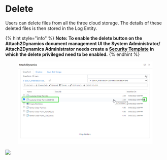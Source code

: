 # Delete

Users can delete files from all the three cloud storage. The details of these deleted files is then stored in the Log Entity.

{% hint style="info" %}
**Note: To enable the delete button on the Attach2Dynamics document management UI the System Administrator/ Attach2Dynamics Administrator needs create a** [**Security Template**](https://docs.inogic.com/attach2dynamics/features/security-templates) **in which the delete privileged need to be enabled.**
{% endhint %}

<figure><img src="../../.gitbook/assets/delete file- slide 19 (1).png" alt=""><figcaption></figcaption></figure>

![](../../.gitbook/assets/Delete\_2.png)
